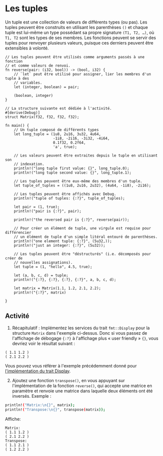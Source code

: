 # Les tuples

Un tuple est une collection de valeurs de différents types (ou pas). Les tuples peuvent être construits en utilisant les parenthèses `()` et chaque tuple est lui-même un type possédant sa propre signature `(T1, T2, …)`, où `T1, T2` sont les types de ses membres. Les fonctions peuvent se servir des tuples pour renvoyer plusieurs valeurs, puisque ces derniers peuvent être extensibles à volonté.

```rust,editable
// Les tuples peuvent être utilisés comme arguments passés à une fonction 
// et comme valeurs de renvoi.
fn reverse(pair: (i32, bool)) -> (bool, i32) {
    // `let` peut être utilisé pour assigner, lier les membres d'un tuple à des 
    // variables.
    let (integer, boolean) = pair;

    (boolean, integer)
}

// La structure suivante est dédiée à l'activité.
#[derive(Debug)]
struct Matrix(f32, f32, f32, f32);

fn main() {
    // Un tuple composé de différents types
    let long_tuple = (1u8, 2u16, 3u32, 4u64,
                      -1i8, -2i16, -3i32, -4i64,
                      0.1f32, 0.2f64,
                      'a', true);

    // Les valeurs peuvent être extraites depuis le tuple en utilisant son 
    // indexation.
    println!("long tuple first value: {}", long_tuple.0);
    println!("long tuple second value: {}", long_tuple.1);

    // Les tuples peuvent être eux-même des membres d'un tuple.
    let tuple_of_tuples = ((1u8, 2u16, 2u32), (4u64, -1i8), -2i16);

    // Les tuples peuvent être affichés avec Debug.
    println!("tuple of tuples: {:?}", tuple_of_tuples);

    let pair = (1, true);
    println!("pair is {:?}", pair);

    println!("the reversed pair is {:?}", reverse(pair));

    // Pour créer un élément de tuple, une virgule est requise pour différencier 
    // un élément de tuple d'un simple litéral entouré de parenthèses.
    println!("one element tuple: {:?}", (5u32,));
    println!("just an integer: {:?}", (5u32));

    // Les tuples peuvent être "déstructurés" (i.e. décomposés pour créer de 
    // nouvelles assignations).
    let tuple = (1, "hello", 4.5, true);

    let (a, b, c, d) = tuple;
    println!("{:?}, {:?}, {:?}, {:?}", a, b, c, d);

    let matrix = Matrix(1.1, 1.2, 2.1, 2.2);
    println!("{:?}", matrix)

}

```

## Activité

1. Récapitulatif : Implémentez les services du trait `fmt::Display` pour la structure `Matrix` dans l'exemple ci-dessus. Donc si vous passez de l'affichage de débogage `{:?}` à l'affichage plus « user friendly » `{}`, vous devriez voir le résultat suivant :

```text
( 1.1 1.2 )
( 2.1 2.2 )
```

Vous pouvez vous référer à l'exemple précédemment donné pour [l'implémentation du trait Display][display].

2. Ajoutez une fonction `transpose()`, en vous appuyant sur l'implémentation de la fonction `reverse()`, qui accepte une matrice en paramètre et renvoie une matrice dans laquelle deux éléments ont été inversés. Exemple :

```bash
println!("Matrix:\n{}", matrix);
println!("Transpose:\n{}", transpose(matrix));
```

Affiche:

```text
Matrix:
( 1.1 1.2 )
( 2.1 2.2 )
Transpose:
( 1.1 2.1 )
( 1.2 2.2 )
```

[display]: ../chapitre1/display.html
